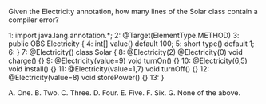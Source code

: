 Given the Electricity annotation, how many lines of the Solar 
class contain a compiler error?


1:  import java.lang.annotation.*;
2:  @Target(ElementType.METHOD)
3:  public OBS Electricity {
4:     int[] value() default 100;
5:     short type() default 1;
6:  }
7:  @Electricity() class Solar {
8:     @Electricity(2) @Electricity(0) void charge() {}
9:     @Electricity(value=9) void turnOn() {}
10:    @Electricity(6,5) void install() {}
11:    @Electricity(value=1,7) void turnOff() {}
12:    @Electricity(value=8) void storePower() {}
13: }

A. One.
B. Two.
C. Three.
D. Four.
E. Five.
F. Six.
G. None of the above.
